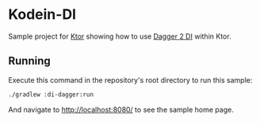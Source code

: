 # Kodein-DI

Sample project for [Ktor](https://ktor.io) showing how to use [Dagger 2 DI](https://dagger.dev/) within Ktor.

## Running

Execute this command in the repository's root directory to run this sample:

```bash
./gradlew :di-dagger:run
```
 
And navigate to [http://localhost:8080/](http://localhost:8080/) to see the sample home page.  
